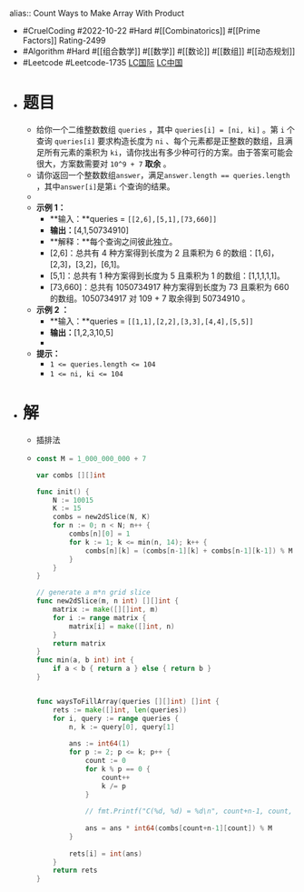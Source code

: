 alias:: Count Ways to Make Array With Product

- #CruelCoding #2022-10-22 #Hard #[[Combinatorics]] #[[Prime Factors]] Rating-2499
- #Algorithm #Hard #[[组合数学]] #[[数学]] #[[数论]] #[[数组]] #[[动态规划]]
- #Leetcode #Leetcode-1735 [LC国际](https://leetcode.com/problems/count-ways-to-make-array-with-product/) [LC中国](https://leetcode.cn/problems/count-ways-to-make-array-with-product/)
- # 题目
	- 给你一个二维整数数组 `queries` ，其中 `queries[i] = [ni, ki]` 。第 `i` 个查询 `queries[i]` 要求构造长度为 `ni` 、每个元素都是正整数的数组，且满足所有元素的乘积为 `ki`，请你找出有多少种可行的方案。由于答案可能会很大，方案数需要对 `10^9 + 7` **取余** 。
	- 请你返回一个整数数组`answer`，满足`answer.length == queries.length` ，其中`answer[i]`是第`i` 个查询的结果。
	-
	- **示例 1：**
		- **输入：**queries = `[[2,6],[5,1],[73,660]]`
		- **输出：**[4,1,50734910]
		- **解释：**每个查询之间彼此独立。
		- [2,6]：总共有 4 种方案得到长度为 2 且乘积为 6 的数组：[1,6]，[2,3]，[3,2]，[6,1]。
		- [5,1]：总共有 1 种方案得到长度为 5 且乘积为 1 的数组：[1,1,1,1,1]。
		- [73,660]：总共有 1050734917 种方案得到长度为 73 且乘积为 660 的数组。1050734917 对 109 + 7 取余得到 50734910 。
	- **示例 2 ：**
		- **输入：**queries = `[[1,1],[2,2],[3,3],[4,4],[5,5]]`
		- **输出：**[1,2,3,10,5]
		-
	- **提示：**
		- `1 <= queries.length <= 104`
		- `1 <= ni, ki <= 104`
- # 解
	- 插排法
	- ```go
	  const M = 1_000_000_000 + 7
	  
	  var combs [][]int
	  
	  func init() {
	      N := 10015
	      K := 15
	      combs = new2dSlice(N, K)
	      for n := 0; n < N; n++ {
	          combs[n][0] = 1
	          for k := 1; k <= min(n, 14); k++ {
	              combs[n][k] = (combs[n-1][k] + combs[n-1][k-1]) % M 
	          }
	      }    
	  }
	  
	  // generate a m*n grid slice
	  func new2dSlice(m, n int) [][]int {
	      matrix := make([][]int, m)
	      for i := range matrix {
	          matrix[i] = make([]int, n)
	      }
	      return matrix
	  }
	  func min(a, b int) int {
	      if a < b { return a } else { return b }
	  }
	  
	  
	  func waysToFillArray(queries [][]int) []int {
	      rets := make([]int, len(queries))
	      for i, query := range queries {
	          n, k := query[0], query[1]
	          
	          ans := int64(1)
	          for p := 2; p <= k; p++ {
	              count := 0
	              for k % p == 0 {
	                  count++
	                  k /= p
	              }
	              
	              // fmt.Printf("C(%d, %d) = %d\n", count+n-1, count, combs[count+n-1][count])
	              
	              ans = ans * int64(combs[count+n-1][count]) % M
	          }
	          
	          rets[i] = int(ans)
	      }
	      return rets
	  }
	  ```